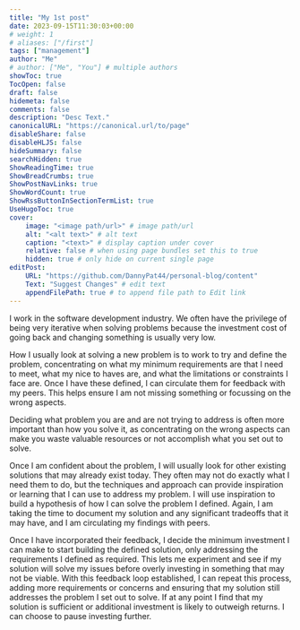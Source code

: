 ```yaml
---
title: "My 1st post"
date: 2023-09-15T11:30:03+00:00
# weight: 1
# aliases: ["/first"]
tags: ["management"]
author: "Me"
# author: ["Me", "You"] # multiple authors
showToc: true
TocOpen: false
draft: false
hidemeta: false
comments: false
description: "Desc Text."
canonicalURL: "https://canonical.url/to/page"
disableShare: false
disableHLJS: false
hideSummary: false
searchHidden: true
ShowReadingTime: true
ShowBreadCrumbs: true
ShowPostNavLinks: true
ShowWordCount: true
ShowRssButtonInSectionTermList: true
UseHugoToc: true
cover:
    image: "<image path/url>" # image path/url
    alt: "<alt text>" # alt text
    caption: "<text>" # display caption under cover
    relative: false # when using page bundles set this to true
    hidden: true # only hide on current single page
editPost:
    URL: "https://github.com/DannyPat44/personal-blog/content"
    Text: "Suggest Changes" # edit text
    appendFilePath: true # to append file path to Edit link
---
```


I work in the software development industry. We often have the privilege of being very iterative when solving problems because the investment cost of going back and changing something is usually very low.

How I usually look at solving a new problem is to work to try and define the problem, concentrating on what my minimum requirements are that I need to meet, what my nice to haves are, and what the limitations or constraints I face are. Once I have these defined, I can circulate them for feedback with my peers. This helps ensure I am not missing something or focussing on the wrong aspects.

Deciding what problem you are and are not trying to address is often more important than how you solve it, as concentrating on the wrong aspects can make you waste valuable resources or not accomplish what you set out to solve.

Once I am confident about the problem, I will usually look for other existing solutions that may already exist today. They often may not do exactly what I need them to do, but the techniques and approach can provide inspiration or learning that I can use to address my problem. I will use inspiration to build a hypothesis of how I can solve the problem I defined. Again, I am taking the time to document my solution and any significant tradeoffs that it may have, and I am circulating my findings with peers.

Once I have incorporated their feedback, I decide the minimum investment I can make to start building the defined solution, only addressing the requirements I defined as required. This lets me experiment and see if my solution will solve my issues before overly investing in something that may not be viable. With this feedback loop established, I can repeat this process, adding more requirements or concerns and ensuring that my solution still addresses the problem I set out to solve. If at any point I find that my solution is sufficient or additional investment is likely to outweigh returns. I can choose to pause investing further. 